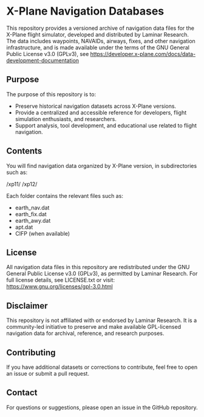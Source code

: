 X-Plane Navigation Databases
============================

This repository provides a versioned archive of navigation data files for the X-Plane flight simulator, developed and distributed by Laminar Research. The data includes waypoints, NAVAIDs, airways, fixes, and other navigation infrastructure, and is made available under the terms of the GNU General Public License v3.0 (GPLv3), see https://developer.x-plane.com/docs/data-development-documentation

Purpose
-------
The purpose of this repository is to:

- Preserve historical navigation datasets across X-Plane versions.
- Provide a centralized and accessible reference for developers, flight simulation enthusiasts, and researchers.
- Support analysis, tool development, and educational use related to flight navigation.

Contents
--------
You will find navigation data organized by X-Plane version, in subdirectories such as:

  /xp11/
  /xp12/

Each folder contains the relevant files such as:
  - earth_nav.dat
  - earth_fix.dat
  - earth_awy.dat
  - apt.dat
  - CIFP (when available)

License
-------
All navigation data files in this repository are redistributed under the GNU General Public License v3.0 (GPLv3), as permitted by Laminar Research. For full license details, see LICENSE.txt or visit:
https://www.gnu.org/licenses/gpl-3.0.html

Disclaimer
----------
This repository is not affiliated with or endorsed by Laminar Research. It is a community-led initiative to preserve and make available GPL-licensed navigation data for archival, reference, and research purposes.

Contributing
------------
If you have additional datasets or corrections to contribute, feel free to open an issue or submit a pull request.

Contact
-------
For questions or suggestions, please open an issue in the GitHub repository.